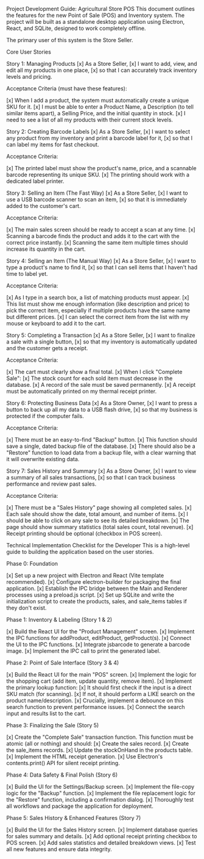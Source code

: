 Project Development Guide: Agricultural Store POS
This document outlines the features for the new Point of Sale (POS) and Inventory system. The project will be built as a standalone desktop application using Electron, React, and SQLite, designed to work completely offline.

The primary user of this system is the Store Seller.

Core User Stories

Story 1: Managing Products
[x] As a Store Seller,
[x] I want to add, view, and edit all my products in one place,
[x] so that I can accurately track inventory levels and pricing.

Acceptance Criteria (must have these features):

[x] When I add a product, the system must automatically create a unique SKU for it.
[x] I must be able to enter a Product Name, a Description (to tell similar items apart), a Selling Price, and the initial quantity in stock.
[x] I need to see a list of all my products with their current stock levels.

Story 2: Creating Barcode Labels
[x] As a Store Seller,
[x] I want to select any product from my inventory and print a barcode label for it,
[x] so that I can label my items for fast checkout.

Acceptance Criteria:

[x] The printed label must show the product's name, price, and a scannable barcode representing its unique SKU.
[x] The printing should work with a dedicated label printer.

Story 3: Selling an Item (The Fast Way)
[x] As a Store Seller,
[x] I want to use a USB barcode scanner to scan an item,
[x] so that it is immediately added to the customer's cart.

Acceptance Criteria:

[x] The main sales screen should be ready to accept a scan at any time.
[x] Scanning a barcode finds the product and adds it to the cart with the correct price instantly.
[x] Scanning the same item multiple times should increase its quantity in the cart.

Story 4: Selling an Item (The Manual Way)
[x] As a Store Seller,
[x] I want to type a product's name to find it,
[x] so that I can sell items that I haven't had time to label yet.

Acceptance Criteria:

[x] As I type in a search box, a list of matching products must appear.
[x] This list must show me enough information (like description and price) to pick the correct item, especially if multiple products have the same name but different prices.
[x] I can select the correct item from the list with my mouse or keyboard to add it to the cart.

Story 5: Completing a Transaction
[x] As a Store Seller,
[x] I want to finalize a sale with a single button,
[x] so that my inventory is automatically updated and the customer gets a receipt.

Acceptance Criteria:

[x] The cart must clearly show a final total.
[x] When I click "Complete Sale":
[x] The stock count for each sold item must decrease in the database.
[x] A record of the sale must be saved permanently.
[x] A receipt must be automatically printed on my thermal receipt printer.

Story 6: Protecting Business Data
[x] As a Store Owner,
[x] I want to press a button to back up all my data to a USB flash drive,
[x] so that my business is protected if the computer fails.

Acceptance Criteria:

[x] There must be an easy-to-find "Backup" button.
[x] This function should save a single, dated backup file of the database.
[x] There should also be a "Restore" function to load data from a backup file, with a clear warning that it will overwrite existing data.

Story 7: Sales History and Summary
[x] As a Store Owner,
[x] I want to view a summary of all sales transactions,
[x] so that I can track business performance and review past sales.

Acceptance Criteria:

[x] There must be a "Sales History" page showing all completed sales.
[x] Each sale should show the date, total amount, and number of items.
[x] I should be able to click on any sale to see its detailed breakdown.
[x] The page should show summary statistics (total sales count, total revenue).
[x] Receipt printing should be optional (checkbox in POS screen).

Technical Implementation Checklist for the Developer
This is a high-level guide to building the application based on the user stories.

Phase 0: Foundation

[x] Set up a new project with Electron and React (Vite template recommended).
[x] Configure electron-builder for packaging the final application.
[x] Establish the IPC bridge between the Main and Renderer processes using a preload.js script.
[x] Set up SQLite and write the initialization script to create the products, sales, and sale_items tables if they don't exist.

Phase 1: Inventory & Labeling (Story 1 & 2)

[x] Build the React UI for the "Product Management" screen.
[x] Implement the IPC functions for addProduct, editProduct, getProduct(s).
[x] Connect the UI to the IPC functions.
[x] Integrate jsbarcode to generate a barcode image.
[x] Implement the IPC call to print the generated label.

Phase 2: Point of Sale Interface (Story 3 & 4)

[x] Build the React UI for the main "POS" screen.
[x] Implement the logic for the shopping cart (add item, update quantity, remove item).
[x] Implement the primary lookup function:
[x] It should first check if the input is a direct SKU match (for scanning).
[x] If not, it should perform a LIKE search on the product name/description.
[x] Crucially, implement a debounce on this search function to prevent performance issues.
[x] Connect the search input and results list to the cart.

Phase 3: Finalizing the Sale (Story 5)

[x] Create the "Complete Sale" transaction function. This function must be atomic (all or nothing) and should:
[x] Create the sales record.
[x] Create the sale_items records.
[x] Update the stockOnHand in the products table.
[x] Implement the HTML receipt generation.
[x] Use Electron's contents.print() API for silent receipt printing.

Phase 4: Data Safety & Final Polish (Story 6)

[x] Build the UI for the Settings/Backup screen.
[x] Implement the file-copy logic for the "Backup" function.
[x] Implement the file replacement logic for the "Restore" function, including a confirmation dialog.
[x] Thoroughly test all workflows and package the application for deployment.

Phase 5: Sales History & Enhanced Features (Story 7)

[x] Build the UI for the Sales History screen.
[x] Implement database queries for sales summary and details.
[x] Add optional receipt printing checkbox to POS screen.
[x] Add sales statistics and detailed breakdown views.
[x] Test all new features and ensure data integrity.
